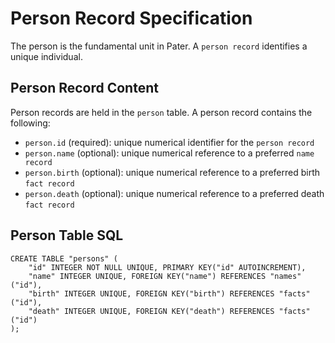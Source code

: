 # Person Record Specification

The person is the fundamental unit in Pater. A `person record` identifies a unique individual.

## Person Record Content

Person records are held in the `person` table. A person record contains the following:

- `person.id` (required): unique numerical identifier for the `person record`
- `person.name` (optional): unique numerical reference to a preferred `name record`
- `person.birth` (optional): unique numerical reference to a preferred birth `fact record`
- `person.death` (optional): unique numerical reference to a preferred death `fact record`

## Person Table SQL
```
CREATE TABLE "persons" (
	"id" INTEGER NOT NULL UNIQUE, PRIMARY KEY("id" AUTOINCREMENT),
	"name" INTEGER UNIQUE, FOREIGN KEY("name") REFERENCES "names"("id"),
	"birth" INTEGER UNIQUE, FOREIGN KEY("birth") REFERENCES "facts"("id"),
	"death" INTEGER UNIQUE, FOREIGN KEY("death") REFERENCES "facts"("id")
);
```
